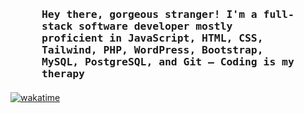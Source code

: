 <h3 style="margin: 50px 50px 20px 50px" align="left">
        <samp>Hey there, gorgeous stranger! I'm a full-stack software developer mostly proficient in JavaScript, HTML, CSS, Tailwind, PHP, WordPress, Bootstrap, MySQL, PostgreSQL, and Git — Coding is my therapy
        </samp>
</h3>

[![wakatime](https://wakatime.com/badge/user/bd6cfd94-b930-4391-8d7e-8d2303ce9d40.svg?style=for-the-badge)](https://wakatime.com/@bd6cfd94-b930-4391-8d7e-8d2303ce9d40)
